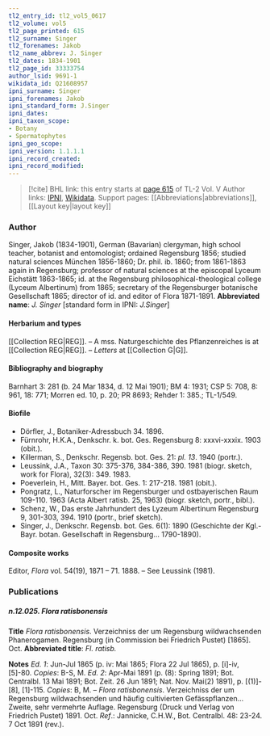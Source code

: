 ```yaml
---
tl2_entry_id: tl2_vol5_0617
tl2_volume: vol5
tl2_page_printed: 615
tl2_surname: Singer
tl2_forenames: Jakob
tl2_name_abbrev: J. Singer
tl2_dates: 1834-1901
tl2_page_id: 33333754
author_lsid: 9691-1
wikidata_id: Q21608957
ipni_surname: Singer
ipni_forenames: Jakob
ipni_standard_form: J.Singer
ipni_dates: 
ipni_taxon_scope: 
- Botany
- Spermatophytes
ipni_geo_scope: 
ipni_version: 1.1.1.1
ipni_record_created: 
ipni_record_modified:
---
```


> [!cite] BHL link: this entry starts at [page 615](https://www.biodiversitylibrary.org/page/33333754) of TL-2 Vol. V
> Author links: [IPNI](https://www.ipni.org/a/9691-1), [Wikidata](https://www.wikidata.org/wiki/Q21608957). Support pages: [[Abbreviations|abbreviations]], [[Layout key|layout key]]

### Author

Singer, Jakob (1834-1901), German (Bavarian) clergyman, high school teacher, botanist and entomologist; ordained Regensburg 1856; studied natural sciences München 1856-1860; Dr. phil. ib. 1860; from 1861-1863 again in Regensburg; professor of natural sciences at the episcopal Lyceum Eichstätt 1863-1865; id. at the Regensburg philosophical-theological college (Lyceum Albertinum) from 1865; secretary of the Regensburger botanische Gesellschaft 1865; director of id. and editor of Flora 1871-1891. 
**Abbreviated name**: *J. Singer* \[standard form in IPNI: *J.Singer*\]

#### Herbarium and types

[[Collection REG|REG]]. – A mss. Naturgeschichte des Pflanzenreiches is at [[Collection REG|REG]]. – *Letters* at [[Collection G|G]].

#### Bibliography and biography

Barnhart 3: 281 (b. 24 Mar 1834, d. 12 Mai 1901); BM 4: 1931; CSP 5: 708, 8: 961, 18: 771; Morren ed. 10, p. 20; PR 8693; Rehder 1: 385.; TL-1/549.

#### Biofile

- Dörfler, J., Botaniker-Adressbuch 34. 1896.
- Fürnrohr, H.K.A., Denkschr. k. bot. Ges. Regensburg 8: xxxvi-xxxix. 1903 (obit.).
- Killerman, S., Denkschr. Regensb. bot. Ges. 21: *pl. 13*. 1940 (portr.).
- Leussink, J.A., Taxon 30: 375-376, 384-386, 390. 1981 (biogr. sketch, work for Flora), 32(3): 349. 1983.
- Poeverlein, H., Mitt. Bayer. bot. Ges. 1: 217-218. 1981 (obit.).
- Pongratz, L., Naturforscher im Regensburger und ostbayerischen Raum 109-110. 1963 (Acta Albert ratisb. 25, 1963) (biogr. sketch, portr., bibl.).
- Schenz, W., Das erste Jahrhundert des Lyzeum Albertinum Regensburg 9, 301-303, 394. 1910 (portr., brief sketch).
- Singer, J., Denkschr. Regensb. bot. Ges. 6(1): 1890 (Geschichte der Kgl.-Bayr. botan. Gesellschaft in Regensburg... 1790-1890).

#### Composite works

Editor, *Flora* vol. 54(19), 1871 – 71. 1888. – See Leussink (1981).

### Publications

##### n.12.025. Flora ratisbonensis

**Title**
*Flora ratisbonensis*. Verzeichniss der um Regensburg wildwachsenden Phanerogamen. Regensburg (in Commission bei Friedrich Pustet) \[1865\]. Oct.
**Abbreviated title**: *Fl. ratisb.*

**Notes**
*Ed. 1*: Jun-Jul 1865 (p. iv: Mai 1865; Flora 22 Jul 1865), p. \[i\]-iv, \[5\]-80. *Copies*: B-S, M.
*Ed. 2*: Apr-Mai 1891 (p. (8): Spring 1891; Bot. Centralbl. 13 Mai 1891; Bot. Zeit. 26 Jun 1891; Nat. Nov. Mai(2) 1891), p. \[(1)\]-\[8\], \[1\]-115. *Copies*: B, M. – *Flora ratisbonensis*. Verzeichniss der um Regensburg wildwachsenden und häufig cultivierten Gefässpflanzen... Zweite, sehr vermehrte Auflage. Regensburg (Druck und Verlag von Friedrich Pustet) 1891. Oct.
*Ref*.: Jannicke, C.H.W., Bot. Centralbl. 48: 23-24. 7 Oct 1891 (rev.).

